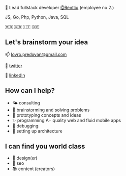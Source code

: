 
🔭 Lead fullstack developer [@Rentlio](https://github.com/Rentlio) (employee no 2.)

JS, Go, Php, Python, Java, SQL

🇭🇷 🇬🇧 🇮🇹 🇩🇪

## Let's brainstorm your idea
📫 [lovro.predovan@gmail.com](mailto:lovro.predovan@gmail.com)

🐧 [twitter](https://twitter.com/lovro_p)

🔗 [linkedIn](https://www.linkedin.com/in/lovropredovan/)

## How can I help?
- 🌤 consulting
- 🧠 brainstorming and solving problems
- 🔭 prototyping concepts and ideas
- ✨ programming A+ quality web and fluid mobile apps
- 🐞 debugging
- 🚧 setting up architecture

## I can find you world class
- 🎨 design(er)
- 🥁 seo
- 📚 content (creators)


